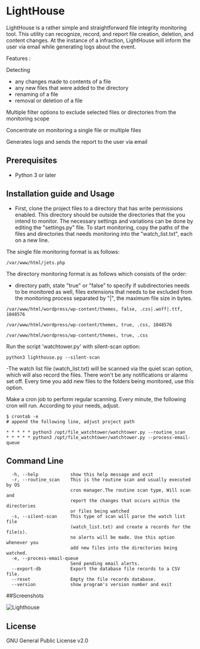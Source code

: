 # LightHouse

LightHouse is a rather simple and straightforward file integrity monitoring tool. This utility can recognize, record, and report file creation, deletion, and content changes. At the instance of a infraction, LightHouse will inform the user via email while generating logs about the event.

Features : 

Detecting
- any changes made to contents of a file
- any new files that were added to the directory
- renaming of a file
- removal or deletion of a file

Multiple filter options to exclude selected files or directories from the monitoring scope

Concentrate on monitoring a single file or multiple files

Generates logs and sends the report to the user via email


## Prerequisites

- Python 3 or later

## Installation guide and Usage

- First, clone the project files to a directory that has write permissions enabled. This directory should be outside the directories that the you intend to monitor. The necessary settings and variations can be done by editing the "settings.py" file. To start monitoring, copy the paths of the files and directories that needs monitoring into the "watch_list.txt", each on a new line.

The single file monitoring format is as follows:
```
/var/www/html/jets.php
```

The directory monitoring format is as follows which consists of the order:


- directory path, state "true" or "false"  to specify if subdirectories needs to be monitored as well, files extensions that needs to be excluded from the monitoring process separated by "|", the maximum file size in bytes.

```
/var/www/html/wordpress/wp-content/themes, false, .css|.woff|.ttf, 1048576

/var/www/html/wordpress/wp-content/themes, true, .css, 1048576

/var/www/html/wordpress/wp-content/themes, true, .css
```

Run the script 'watchtower.py' with silent-scan option:

```
python3 lighthouse.py --silent-scan
```
-The watch list file (watch_list.txt) will be scanned via the quiet scan option, which will also record the files. There won't be any notifications or alarms set off. Every time you add new files to the folders being monitored, use this option.

Make a cron job to perform regular scanning. Every minute, the following cron will run. According to your needs, adjust.

```
$ crontab -e
# append the following line, adjust project path

* * * * * python3 /opt/file_watchtower/watchtower.py --routine_scan
* * * * * python3 /opt/file_watchtower/watchtower.py --process-email-queue
```
## Command Line 
```
  -h, --help            show this help message and exit
  -r, --routine_scan    This is the routine scan and usually executed by OS
                        cron manager.The routine scan type, Will scan and
                        report the changes that occurs within the directories
                        or files being watched
  -s, --silent-scan     This type of scan will parse the watch list file
                        (watch_list.txt) and create a records for the file(s).
                        no alerts will be made. Use this option whenever you
                        add new files into the directories being watched.
  -e, --process-email-queue
                        Send pending email alerts.
  --export-db           Export the database file records to a CSV file.
  --reset               Empty the file records database.
  --version             show program's version number and exit
```
##Screenshots

![Lighthouse](https://user-images.githubusercontent.com/115925659/206356890-83813773-7bae-4db0-b925-1dc497c52385.png)

## License
GNU General Public License v2.0



